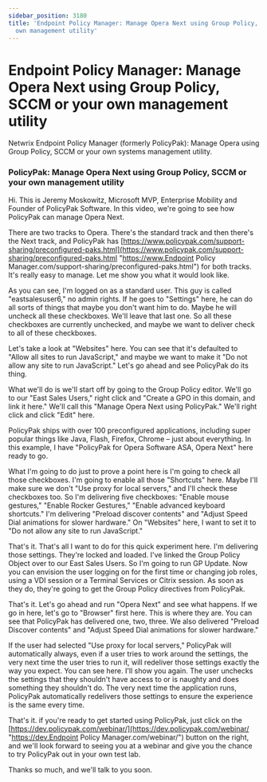 ```yaml
---
sidebar_position: 3180
title: 'Endpoint Policy Manager: Manage Opera Next using Group Policy, SCCM or your
  own management utility'
---
```


# Endpoint Policy Manager: Manage Opera Next using Group Policy, SCCM or your own management utility

Netwrix Endpoint Policy Manager (formerly PolicyPak): Manage Opera using Group Policy, SCCM or your own systems management utility.

### PolicyPak: Manage Opera Next using Group Policy, SCCM or your own management utility

Hi. This is Jeremy Moskowitz, Microsoft MVP, Enterprise Mobility and Founder of PolicyPak Software. In this video, we're going to see how PolicyPak can manage Opera Next.

There are two tracks to Opera. There's the standard track and then there's the Next track, and PolicyPak has [https://www.policypak.com/support-sharing/preconfigured-paks.html](https://www.policypak.com/support-sharing/preconfigured-paks.html "https://www.Endpoint Policy Manager.com/support-sharing/preconfigured-paks.html") for both tracks. It's really easy to manage. Let me show you what it would look like.

As you can see, I'm logged on as a standard user. This guy is called "eastsalesuser6," no admin rights. If he goes to "Settings" here, he can do all sorts of things that maybe you don't want him to do. Maybe he will uncheck all these checkboxes. We'll leave that last one. So all these checkboxes are currently unchecked, and maybe we want to deliver check to all of these checkboxes.

Let's take a look at "Websites" here. You can see that it's defaulted to "Allow all sites to run JavaScript," and maybe we want to make it "Do not allow any site to run JavaScript." Let's go ahead and see PolicyPak do its thing.

What we'll do is we'll start off by going to the Group Policy editor. We'll go to our "East Sales Users," right click and "Create a GPO in this domain, and link it here." We'll call this "Manage Opera Next using PolicyPak." We'll right click and click "Edit" here.

PolicyPak ships with over 100 preconfigured applications, including super popular things like Java, Flash, Firefox, Chrome – just about everything. In this example, I have "PolicyPak for Opera Software ASA, Opera Next" here ready to go.

What I'm going to do just to prove a point here is I'm going to check all those checkboxes. I'm going to enable all those "Shortcuts" here. Maybe I'll make sure we don't "Use proxy for local servers," and I'll check these checkboxes too. So I'm delivering five checkboxes: "Enable mouse gestures," "Enable Rocker Gestures," "Enable advanced keyboard shortcuts." I'm delivering "Preload discover contents" and "Adjust Speed Dial animations for slower hardware." On "Websites" here, I want to set it to "Do not allow any site to run JavaScript."

That's it. That's all I want to do for this quick experiment here. I'm delivering those settings. They're locked and loaded. I've linked the Group Policy Object over to our East Sales Users. So I'm going to run GP Update. Now you can envision the user logging on for the first time or changing job roles, using a VDI session or a Terminal Services or Citrix session. As soon as they do, they're going to get the Group Policy directives from PolicyPak.

That's it. Let's go ahead and run "Opera Next" and see what happens. If we go in here, let's go to "Browser" first here. This is where they are. You can see that PolicyPak has delivered one, two, three. We also delivered "Preload Discover contents" and "Adjust Speed Dial animations for slower hardware."

If the user had selected "Use proxy for local servers," PolicyPak will automatically always, even if a user tries to work around the settings, the very next time the user tries to run it, will redeliver those settings exactly the way you expect. You can see here. I'll show you again. The user unchecks the settings that they shouldn't have access to or is naughty and does something they shouldn't do. The very next time the application runs, PolicyPak automatically redelivers those settings to ensure the experience is the same every time.

That's it. if you're ready to get started using PolicyPak, just click on the [https://dev.policypak.com/webinar/](https://dev.policypak.com/webinar/ "https://dev.Endpoint Policy Manager.com/webinar/") button on the right, and we'll look forward to seeing you at a webinar and give you the chance to try PolicyPak out in your own test lab.

Thanks so much, and we'll talk to you soon.